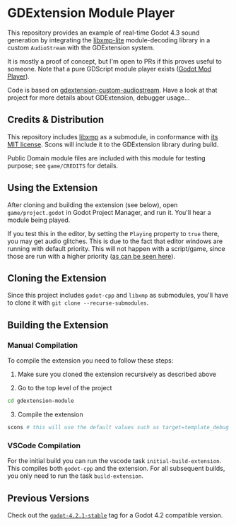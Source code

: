 # GDExtension Module Player

This repository provides an example of real-time Godot 4.3 sound generation by integrating the [libxmp-lite](https://github.com/libxmp/libxmp/tree/master/lite) module-decoding library in a custom `AudioStream` with the GDExtension system.

It is mostly a proof of concept, but I'm open to PRs if this proves useful to someone. Note that a pure GDScript module player exists ([Godot Mod Player](https://godotengine.org/asset-library/asset/841)).

Code is based on [gdextension-custom-audiostream](https://github.com/oparisy/gdextension-custom-audiostream). Have a look at that project for more details about GDExtension, debugger usage...

## Credits & Distribution

This repository includes [libxmp](https://github.com/libxmp/libxmp) as a submodule, 
in conformance with [its MIT license](https://github.com/libxmp/libxmp/blob/master/README).
Scons will include it to the GDExtension library during build.

Public Domain module files are included with this module for testing purpose; see `game/CREDITS` for details.

## Using the Extension
After cloning and building the extension (see below), open `game/project.godot` in Godot Project Manager, and run it. You'll hear a module being played.

If you test this in the editor, by setting the `Playing` property to `true` there, you may get audio glitches. This is due to the fact that editor windows are running with default priority.
This will not happen with a script/game, since those are run with a higher priority ([as can be seen here](https://github.com/godotengine/godot/blob/9b522ac1a85cab1a7a867b7a9f3bb102d9376ac2/platform/windows/display_server_windows.cpp#L4800-L4815)).

## Cloning the Extension
Since this project includes `godot-cpp` and `libxmp` as submodules, you'll have to clone it with `git clone --recurse-submodules`.

## Building the Extension

### Manual Compilation

To compile the extension you need to follow these steps:

1. Make sure you cloned the extension recursively as described above

2. Go to the top level of the project
```sh
cd gdextension-module
```

3. Compile the extension
```sh
scons # this will use the default values such as target=template_debug
```

### VSCode Compilation
For the initial build you can run the vscode task `initial-build-extension`. This compiles both `godot-cpp` and the extension. For all subsequent builds, you only need to run the task `build-extension`.

## Previous Versions
Check out the [`godot-4.2.1-stable`](https://github.com/oparisy/gdextension-module/releases/tag/godot-4.2.1-stable) tag for a Godot 4.2 compatible version.
